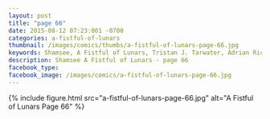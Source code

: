 ```yaml
---
layout: post
title: "page 66"
date: 2015-08-12 07:23:001 -0700
categories: a-fistful-of-lunars
thumbnail: /images/comics/thumbs/a-fistful-of-lunars-page-66.jpg
keywords: Shamsee, A Fistful of Lunars, Tristan J. Tarwater, Adrian Ricker
description: Shamsee A Fistful of Lunars - page 66
facebook_type: 
facebook_image: /images/comics/a-fistful-of-lunars-page-66.jpg
---
```

{% include figure.html src="a-fistful-of-lunars-page-66.jpg" alt="A Fistful of Lunars Page 66" %}